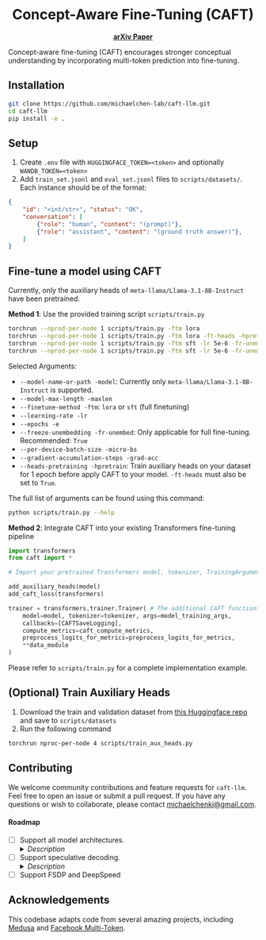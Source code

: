 <div align="center"><h1>Concept-Aware Fine-Tuning (CAFT)</h1></div>

<p align="center">
<a href="https://www.arxiv.org/abs/2506.07833"><b>arXiv Paper</b></a>
</p>

Concept-aware fine-tuning (CAFT) encourages stronger conceptual understanding by incorporating multi-token prediction into fine-tuning.

## Installation

```bash
git clone https://github.com/michaelchen-lab/caft-llm.git
cd caft-llm
pip install -e .
```

## Setup

1. Create `.env` file with `HUGGINGFACE_TOKEN=<token>` and optionally `WANDB_TOKEN=<token>`
2. Add `train_set.jsonl` and `eval_set.jsonl` files to `scripts/datasets/`. Each instance should be of the format:

```json
{
    "id": "<int/str>", "status": "OK", 
    "conversation": [
        {"role": "human", "content": "(prompt)"}, 
        {"role": "assistant", "content": "(ground truth answer)"},
    ]
}
```

## Fine-tune a model using CAFT

Currently, only the auxiliary heads of `meta-llama/Llama-3.1-8B-Instruct` have been pretrained.

**Method 1**: Use the provided training script `scripts/train.py` 

```bash
torchrun --nprod-per-node 1 scripts/train.py -ftm lora 
torchrun --nprod-per-node 1 scripts/train.py -ftm lora -ft-heads -hpretrain
torchrun --nprod-per-node 1 scripts/train.py -ftm sft -lr 5e-6 -fr-unembed
torchrun --nprod-per-node 1 scripts/train.py -ftm sft -lr 5e-6 -fr-unembed -ft-heads -hpretrain
```

Selected Arguments:
- `--model-name-or-path -model`: Currently only `meta-llama/Llama-3.1-8B-Instruct` is supported.
- `--model-max-length -maxlen`
- `--finetune-method -ftm`: `lora` or `sft` (full finetuning)
- `--learning-rate -lr`
- `--epochs -e`
- `--freeze-unembedding -fr-unembed`: Only applicable for full fine-tuning. Recommended: `True`
- `--per-device-batch-size -micro-bs`
- `--gradient-accumulation-steps -grad-acc`
- `--heads-pretraining -hpretrain`: Train auxiliary heads on your dataset for 1 epoch before apply CAFT to your model. `-ft-heads` must also be set to `True`.

The full list of arguments can be found using this command:

```bash
python scripts/train.py --help
```

**Method 2**: Integrate CAFT into your existing Transformers fine-tuning pipeline

```python
import transformers
from caft import *

# Import your pretrained Transformers model, tokenizer, TrainingArguments, and data_module

add_auxiliary_heads(model)
add_caft_loss(transformers)

trainer = transformers.trainer.Trainer( # The additional CAFT functions track and save the auxiliary losses
    model=model, tokenizer=tokenizer, args=model_training_args,
    callbacks=[CAFTSaveLogging], 
    compute_metrics=caft_compute_metrics, 
    preprocess_logits_for_metrics=preprocess_logits_for_metrics, 
    **data_module
)
```

Please refer to `scripts/train.py` for a complete implementation example.

## (Optional) Train Auxiliary Heads

1. Download the train and validation dataset from [this Huggingface repo](https://huggingface.co/datasets/michaelchenkj/CAFT-Auxiliary-Head-Dataset) and save to `scripts/datasets`
2. Run the following command

```bash
torchrun nproc-per-node 4 scripts/train_aux_heads.py
```

## Contributing

We welcome community contributions and feature requests for `caft-llm`. Feel free to open an issue or submit a pull request. If you have any questions or wish to collaborate, please contact michaelchenkj@gmail.com.

#### Roadmap

- [ ] Support all model architectures.
    <details>
        <summary><i>Description</i></summary>
        Currently, the `LlamaDecoderLayer` is used to create auxiliary heads; in other words, only Llama-based models are supported. Edit `core.py` to copy the last hidden layer of the given model instead of inserting `LlamaDecoderLayer`, then reinitialize the weights. 
    </details>
- [ ] Support speculative decoding.
    <details>
        <summary><i>Description</i></summary>
        Speculative decoding can be implemented using the same method as Gloeckle et al. (2024) and Stern et al. (2018).
    </details>
- [ ] Support FSDP and DeepSpeed

## Acknowledgements

This codebase adapts code from several amazing projects, including [Medusa](https://github.com/FasterDecoding/Medusa) and [Facebook Multi-Token](https://huggingface.co/facebook/multi-token-prediction). 
